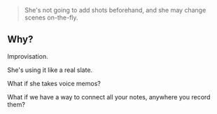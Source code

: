 > She's not going to add shots beforehand, and she may change scenes on-the-fly.

## Why?

Improvisation.

She's using it like a real slate.

What if she takes voice memos?

What if we have a way to connect all your notes, anywhere you record them?
